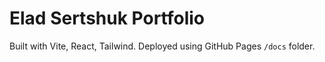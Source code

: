 # Elad Sertshuk Portfolio

Built with Vite, React, Tailwind. Deployed using GitHub Pages `/docs` folder.